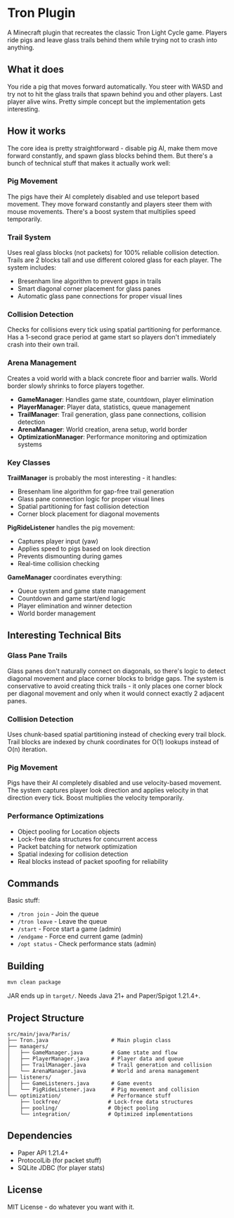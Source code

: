 # Tron Plugin

A Minecraft plugin that recreates the classic Tron Light Cycle game. Players ride pigs and leave glass trails behind them while trying not to crash into anything.

## What it does

You ride a pig that moves forward automatically. You steer with WASD and try not to hit the glass trails that spawn behind you and other players. Last player alive wins. Pretty simple concept but the implementation gets interesting.

## How it works

The core idea is pretty straightforward - disable pig AI, make them move forward constantly, and spawn glass blocks behind them. But there's a bunch of technical stuff that makes it actually work well:

### Pig Movement
The pigs have their AI completely disabled and use teleport based movement. They move forward constantly and players steer them with mouse movements. There's a boost system that multiplies speed temporarily.

### Trail System
Uses real glass blocks (not packets) for 100% reliable collision detection. Trails are 2 blocks tall and use different colored glass for each player. The system includes:
- Bresenham line algorithm to prevent gaps in trails
- Smart diagonal corner placement for glass panes
- Automatic glass pane connections for proper visual lines

### Collision Detection
Checks for collisions every tick using spatial partitioning for performance. Has a 1-second grace period at game start so players don't immediately crash into their own trail.

### Arena Management
Creates a void world with a black concrete floor and barrier walls. World border slowly shrinks to force players together.

- **GameManager**: Handles game state, countdown, player elimination
- **PlayerManager**: Player data, statistics, queue management
- **TrailManager**: Trail generation, glass pane connections, collision detection
- **ArenaManager**: World creation, arena setup, world border
- **OptimizationManager**: Performance monitoring and optimization systems

### Key Classes

**TrailManager** is probably the most interesting - it handles:
- Bresenham line algorithm for gap-free trail generation
- Glass pane connection logic for proper visual lines
- Spatial partitioning for fast collision detection
- Corner block placement for diagonal movements

**PigRideListener** handles the pig movement:
- Captures player input (yaw)
- Applies speed to pigs based on look direction
- Prevents dismounting during games
- Real-time collision checking

**GameManager** coordinates everything:
- Queue system and game state management
- Countdown and game start/end logic
- Player elimination and winner detection
- World border management

## Interesting Technical Bits

### Glass Pane Trails
Glass panes don't naturally connect on diagonals, so there's logic to detect diagonal movement and place corner blocks to bridge gaps. The system is conservative to avoid creating thick trails - it only places one corner block per diagonal movement and only when it would connect exactly 2 adjacent panes.

### Collision Detection
Uses chunk-based spatial partitioning instead of checking every trail block. Trail blocks are indexed by chunk coordinates for O(1) lookups instead of O(n) iteration.

### Pig Movement
Pigs have their AI completely disabled and use velocity-based movement. The system captures player look direction and applies velocity in that direction every tick. Boost multiplies the velocity temporarily.

### Performance Optimizations
- Object pooling for Location objects
- Lock-free data structures for concurrent access
- Packet batching for network optimization
- Spatial indexing for collision detection
- Real blocks instead of packet spoofing for reliability

## Commands

Basic stuff:
- `/tron join` - Join the queue
- `/tron leave` - Leave the queue
- `/start` - Force start a game (admin)
- `/endgame` - Force end current game (admin)
- `/opt status` - Check performance stats (admin)

## Building

```bash
mvn clean package
```

JAR ends up in `target/`. Needs Java 21+ and Paper/Spigot 1.21.4+.

## Project Structure

```
src/main/java/Paris/
├── Tron.java                    # Main plugin class
├── managers/
│   ├── GameManager.java         # Game state and flow
│   ├── PlayerManager.java       # Player data and queue
│   ├── TrailManager.java        # Trail generation and collision
│   └── ArenaManager.java        # World and arena management
├── listeners/
│   ├── GameListeners.java       # Game events
│   └── PigRideListener.java     # Pig movement and collision
└── optimization/                # Performance stuff
    ├── lockfree/               # Lock-free data structures
    ├── pooling/                # Object pooling
    └── integration/            # Optimized implementations
```

## Dependencies

- Paper API 1.21.4+
- ProtocolLib (for packet stuff)
- SQLite JDBC (for player stats)

## License

MIT License - do whatever you want with it.

